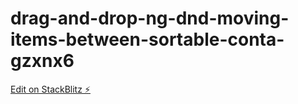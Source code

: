 # drag-and-drop-ng-dnd-moving-items-between-sortable-conta-gzxnx6

[Edit on StackBlitz ⚡️](https://stackblitz.com/edit/drag-and-drop-ng-dnd-moving-items-between-sortable-conta-gzxnx6)